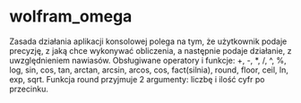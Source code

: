 # wolfram_omega
Zasada działania aplikacji konsolowej polega na tym, że użytkownik podaje precyzję,
z jaką chce wykonywać obliczenia, a następnie podaje działanie, z uwzględnieniem nawiasów.
Obsługiwane operatory i funkcje:
+, -, *, /, ^, %, log, sin, cos, tan, arctan, arcsin, arcos, cos, fact(silnia), round, floor, ceil, ln, exp, sqrt.
Funkcja round przyjmuje 2 argumenty: liczbę i ilość cyfr po przecinku.
